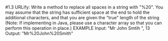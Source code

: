 #1.3 URLify:
Write a method to replace all spaces in a string with "%20". You may assume that the string has sufficient space at the end to hold the additional characters, and that you are given the "true" length of the string (Note: If implementing in Java, please use a character array so that you can perform this operation in place.)
EXAMPLE
Input: "Mr John Smtih    ", 13
Output: "Mr%20John%20Smith"
